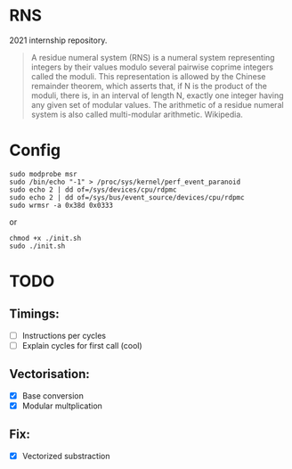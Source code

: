 # RNS
2021 internship repository.
> A residue numeral system (RNS) is a numeral system representing integers by their values modulo several pairwise coprime integers called the moduli. This representation is allowed by the Chinese remainder theorem, which asserts that, if N is the product of the moduli, there is, in an interval of length N, exactly one integer having any given set of modular values. The arithmetic of a residue numeral system is also called multi-modular arithmetic.
Wikipedia.

# Config
```shell
sudo modprobe msr
sudo /bin/echo "-1" > /proc/sys/kernel/perf_event_paranoid
sudo echo 2 | dd of=/sys/devices/cpu/rdpmc
sudo echo 2 | dd of=/sys/bus/event_source/devices/cpu/rdpmc
sudo wrmsr -a 0x38d 0x0333
```
or
```shell
chmod +x ./init.sh
sudo ./init.sh
```
# TODO

## Timings:
- [ ] Instructions per cycles
- [ ] Explain cycles for first call (cool)

## Vectorisation:
- [x] Base conversion
- [x] Modular multplication

## Fix:
- [x] Vectorized substraction